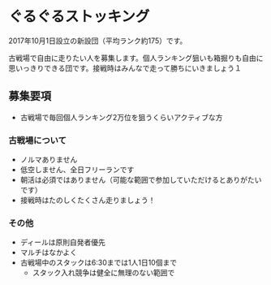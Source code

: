 # ぐるぐるストッキング

2017年10月1日設立の新設団（平均ランク約175）です。

古戦場で自由に走りたい人を募集します。個人ランキング狙いも箱掘りも自由に思いっきりできる団です。接戦時はみんなで走って勝ちにいきましょう１

## 募集要項

* 古戦場で毎回個人ランキング2万位を狙うくらいアクティブな方

### 古戦場について

* ノルマありません
* 低空しません、全日フリーランです
* 朝活は必須ではありません（可能な範囲で参加していただけるとありがたいです）
* 接戦時はたのしくたくさん走りましょう！

### その他

* ディールは原則自発者優先
* マルチはなかよく
* 古戦場中のスタックは6:30までは1人1日10個まで
  * スタック入れ競争は健全に無理のない範囲で
